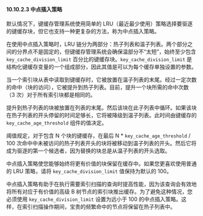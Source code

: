 #### 10.10.2.3 中点插入策略

默认情况下，键缓存管理系统使用简单的 LRU（最近最少使用）策略选择要驱逐的键缓存块，但它也支持一种更复杂的方法，称为中点插入策略。

在使用中点插入策略时，LRU 链分为两部分：热子列表和温子列表。两个部分之间的分界点不是固定的，但键缓存管理系统会确保温部分不“太短”，始终至少包含 `key_cache_division_limit` 百分比的键缓存块。`key_cache_division_limit` 是结构化键缓存变量的一个组成部分，因此其值是可以为每个缓存单独设置的参数。

当一个索引块从表中读取到键缓存时，它被放置在温子列表的末尾。经过一定次数的命中（块的访问），它被提升到热子列表。目前，提升一个块所需的命中次数（3 次）对于所有索引块都是相同的。

提升到热子列表的块被放置在列表的末尾。然后该块在此子列表中循环。如果该块在热子列表的开头停留的时间足够长，它将被降级到温子列表。此时间由键缓存的 `key_cache_age_threshold` 组件的值决定。

阈值规定，对于包含 N 个块的键缓存，在最后 N * `key_cache_age_threshold` / 100 次命中中未被访问的热子列表开头的块将被移动到温子列表的开头。然后它将成为驱逐的第一个候选者，因为替换的块总是从温子列表的开头选取。

中点插入策略使您能够始终将更有价值的块保留在缓存中。如果您更喜欢使用普通的 LRU 策略，请将 `key_cache_division_limit` 值保持为默认的 100。

中点插入策略有助于在执行需要索引扫描的查询时提高性能，因为该查询会有效地将所有对应于有价值的高级 B 树节点的索引块推出缓存。为了避免这种情况，您必须使用 `key_cache_division_limit` 设置为远小于 100 的中点插入策略。这样，在索引扫描操作期间，宝贵的频繁命中的节点将保留在热子列表中。